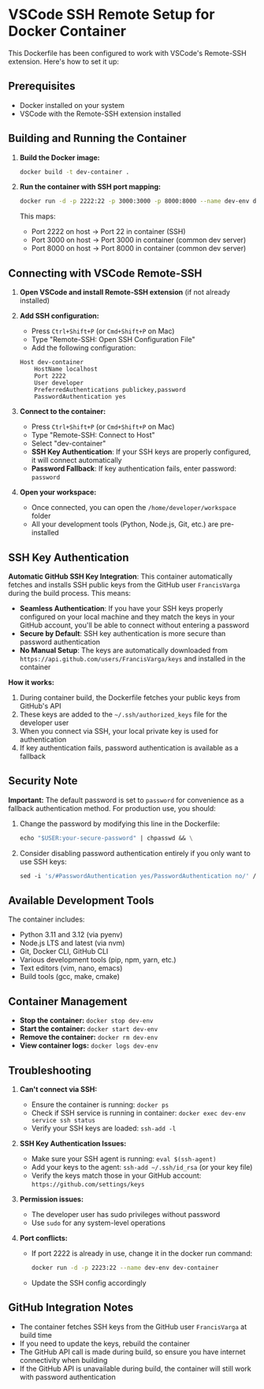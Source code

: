 # VSCode SSH Remote Setup for Docker Container

This Dockerfile has been configured to work with VSCode's Remote-SSH extension. Here's how to set it up:

## Prerequisites

- Docker installed on your system
- VSCode with the Remote-SSH extension installed

## Building and Running the Container

1. **Build the Docker image:**
   ```bash
   docker build -t dev-container .
   ```

2. **Run the container with SSH port mapping:**
   ```bash
   docker run -d -p 2222:22 -p 3000:3000 -p 8000:8000 --name dev-env dev-container
   ```

   This maps:
   - Port 2222 on host → Port 22 in container (SSH)
   - Port 3000 on host → Port 3000 in container (common dev server)
   - Port 8000 on host → Port 8000 in container (common dev server)

## Connecting with VSCode Remote-SSH

1. **Open VSCode and install Remote-SSH extension** (if not already installed)

2. **Add SSH configuration:**
   - Press `Ctrl+Shift+P` (or `Cmd+Shift+P` on Mac)
   - Type "Remote-SSH: Open SSH Configuration File"
   - Add the following configuration:

   ```
   Host dev-container
       HostName localhost
       Port 2222
       User developer
       PreferredAuthentications publickey,password
       PasswordAuthentication yes
   ```

3. **Connect to the container:**
   - Press `Ctrl+Shift+P` (or `Cmd+Shift+P` on Mac)
   - Type "Remote-SSH: Connect to Host"
   - Select "dev-container"
   - **SSH Key Authentication**: If your SSH keys are properly configured, it will connect automatically
   - **Password Fallback**: If key authentication fails, enter password: `password`

4. **Open your workspace:**
   - Once connected, you can open the `/home/developer/workspace` folder
   - All your development tools (Python, Node.js, Git, etc.) are pre-installed

## SSH Key Authentication

**Automatic GitHub SSH Key Integration**: This container automatically fetches and installs SSH public keys from the GitHub user `FrancisVarga` during the build process. This means:

- **Seamless Authentication**: If you have your SSH keys properly configured on your local machine and they match the keys in your GitHub account, you'll be able to connect without entering a password
- **Secure by Default**: SSH key authentication is more secure than password authentication
- **No Manual Setup**: The keys are automatically downloaded from `https://api.github.com/users/FrancisVarga/keys` and installed in the container

**How it works:**
1. During container build, the Dockerfile fetches your public keys from GitHub's API
2. These keys are added to the `~/.ssh/authorized_keys` file for the developer user
3. When you connect via SSH, your local private key is used for authentication
4. If key authentication fails, password authentication is available as a fallback

## Security Note

**Important:** The default password is set to `password` for convenience as a fallback authentication method. For production use, you should:

1. Change the password by modifying this line in the Dockerfile:
   ```dockerfile
   echo "$USER:your-secure-password" | chpasswd && \
   ```

2. Consider disabling password authentication entirely if you only want to use SSH keys:
   ```dockerfile
   sed -i 's/#PasswordAuthentication yes/PasswordAuthentication no/' /etc/ssh/sshd_config && \
   ```

## Available Development Tools

The container includes:
- Python 3.11 and 3.12 (via pyenv)
- Node.js LTS and latest (via nvm)
- Git, Docker CLI, GitHub CLI
- Various development tools (pip, npm, yarn, etc.)
- Text editors (vim, nano, emacs)
- Build tools (gcc, make, cmake)

## Container Management

- **Stop the container:** `docker stop dev-env`
- **Start the container:** `docker start dev-env`
- **Remove the container:** `docker rm dev-env`
- **View container logs:** `docker logs dev-env`

## Troubleshooting

1. **Can't connect via SSH:**
   - Ensure the container is running: `docker ps`
   - Check if SSH service is running in container: `docker exec dev-env service ssh status`
   - Verify your SSH keys are loaded: `ssh-add -l`

2. **SSH Key Authentication Issues:**
   - Make sure your SSH agent is running: `eval $(ssh-agent)`
   - Add your keys to the agent: `ssh-add ~/.ssh/id_rsa` (or your key file)
   - Verify the keys match those in your GitHub account: `https://github.com/settings/keys`

3. **Permission issues:**
   - The developer user has sudo privileges without password
   - Use `sudo` for any system-level operations

4. **Port conflicts:**
   - If port 2222 is already in use, change it in the docker run command:
     ```bash
     docker run -d -p 2223:22 --name dev-env dev-container
     ```
   - Update the SSH config accordingly

## GitHub Integration Notes

- The container fetches SSH keys from the GitHub user `FrancisVarga` at build time
- If you need to update the keys, rebuild the container
- The GitHub API call is made during build, so ensure you have internet connectivity when building
- If the GitHub API is unavailable during build, the container will still work with password authentication
